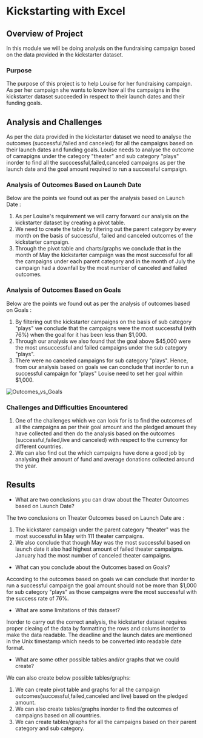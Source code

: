# Kickstarting with Excel

## Overview of Project

In this module we will be doing analysis on the fundraising campaign based on the data provided in the kickstarter dataset. 

### Purpose

The purpose of this project is to help Louise for her fundraising campaign. As per her campaign she wants to know how all the campaigns in the kickstarter dataset succeeded in respect to their launch dates and their funding goals.

## Analysis and Challenges

As per the data provided in the kickstarter dataset we need to analyse the outcomes (successful,failed and canceled) for all the campaigns based on their launch dates and funding goals. Louise needs to analyse the outcome of camapigns under the category "theater" and sub category "plays" inorder to find all the succcessful,failed,canceled campaigns as per the launch date and the goal amount required to run a successful campaign.

### Analysis of Outcomes Based on Launch Date

Below are the points we found out as per the analysis based on Launch Date :
1. As per Louise's requirement we will carry forward our analysis on the kickstarter dataset by creating a pivot table.
2. We need to create the table by filtering out the parent category by every month on the basis of successful, failed and canceled outcomes of the kickstarter campaign.
3. Through the pivot table and charts/graphs we conclude that in the month of May the kickstarter campaign was the most successful for all the campaigns under each parent category and in the month of July the campaign had a downfall by the most number of canceled and failed outcomes.

### Analysis of Outcomes Based on Goals

Below are the points we found out as per the analysis of outcomes based on Goals :
1.  By filtering out the kickstarter campaigns on the basis of sub category "plays" we conclude that the campaigns were the most successful (with 76%) when the goal for it has been less than $1,000.
2. Through our analysis we also found that the goal above $45,000 were the most unsuccessful and failed campaigns under the sub category "plays".
3. There were no canceled campaigns for sub category "plays".
Hence, from our analysis based on goals we can conclude that inorder to run a successful campaign for "plays" Louise need to set her goal within $1,000.

![Outcomes_vs_Goals](https://user-images.githubusercontent.com/88418201/131195507-2793e292-7f1e-4823-a528-1c54a00a8591.png)

### Challenges and Difficulties Encountered

1. One of the challenges which we can look for is to find the outcomes of all the campaigns as per their goal amount and the pledged amount they have collected and then do the analysis based on the outcomes (successful,failed,live and canceled) with respect to the currency for different countries. 
2. We can also find out the which campaigns have done a good job by analysing their amount of fund and average donations collected around the year. 

## Results

- What are two conclusions you can draw about the Theater Outcomes based on Launch Date?

The two conclusions  on Theater Outcomes based on Launch Date are :
1. The kickstarer campaign under the parent category "theater" was the most successful in May with 111 theater campaigns.
2. We also conclude that though May was the most successful based on launch date it also had highest amount of failed theater campaigns. January had the most number of canceled theater campaigns.

- What can you conclude about the Outcomes based on Goals?

According to the outcomes based on goals we can conclude that inorder to run a successful campaign the goal amount should not be more than $1,000 for sub category "plays" as those campaigns were the most successful with the success rate of 76%.

- What are some limitations of this dataset?

Inorder to carry out the correct analysis, the kickstarter dataset requires proper cleaing of the data by formatting the rows and colums inorder to make the data readable. The deadline and the launch dates are mentioned in the Unix timestamp which needs to be converted into readable date format.

- What are some other possible tables and/or graphs that we could create?

We can also create below possible tables/graphs:
1. We can create pivot table and graphs for all the campaign outcomes(successful,failed,canceled and live) based on the pledged amount.
2. We can also create tables/graphs inorder to find the outcomes of campaigns based on all countries.
3. We can create tables/graphs for all the campaigns based on their parent category and sub category.
